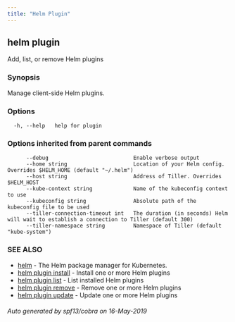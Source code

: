 ```yaml
---
title: "Helm Plugin"
---
```


## helm plugin

Add, list, or remove Helm plugins

### Synopsis


Manage client-side Helm plugins.


### Options

```
  -h, --help   help for plugin
```

### Options inherited from parent commands

```
      --debug                           Enable verbose output
      --home string                     Location of your Helm config. Overrides $HELM_HOME (default "~/.helm")
      --host string                     Address of Tiller. Overrides $HELM_HOST
      --kube-context string             Name of the kubeconfig context to use
      --kubeconfig string               Absolute path of the kubeconfig file to be used
      --tiller-connection-timeout int   The duration (in seconds) Helm will wait to establish a connection to Tiller (default 300)
      --tiller-namespace string         Namespace of Tiller (default "kube-system")
```

### SEE ALSO

* [helm](helm.md)	 - The Helm package manager for Kubernetes.
* [helm plugin install](helm_plugin_install.md)	 - Install one or more Helm plugins
* [helm plugin list](helm_plugin_list.md)	 - List installed Helm plugins
* [helm plugin remove](helm_plugin_remove.md)	 - Remove one or more Helm plugins
* [helm plugin update](helm_plugin_update.md)	 - Update one or more Helm plugins

###### Auto generated by spf13/cobra on 16-May-2019
